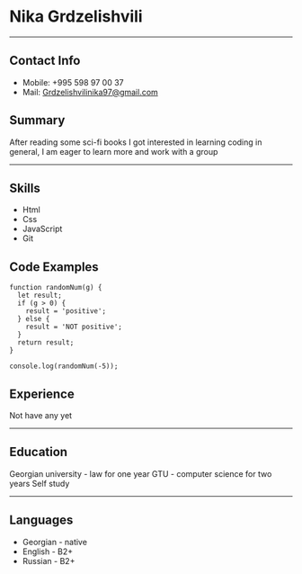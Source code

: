 # Nika Grdzelishvili
___

## Contact Info

* Mobile: +995 598 97 00 37
* Mail:   Grdzelishvilinika97@gmail.com

## Summary
After reading some sci-fi books I got interested in learning coding in general, I am eager to learn more and work with a group
___

## Skills

* Html
* Css
* JavaScript
* Git

## Code Examples
```
function randomNum(g) {
  let result;
  if (g > 0) {
    result = 'positive';
  } else {
    result = 'NOT positive';
  }
  return result;
}

console.log(randomNum(-5));
```

## Experience

Not have any yet

___

## Education
Georgian university - law for one year
GTU - computer science for two years
Self study

___

## Languages
* Georgian - native
* English - B2+
* Russian - B2+

